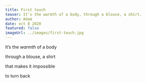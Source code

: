 ```yaml
---
title: First touch
teaser: It’s the warmth of a body, through a blouse, a shirt.
author: Adam
date: oct 8 2020
featured: false
imageUrl: ../images/first-touch.jpg
---
```


It’s the <em>warmth</em> of a body

through a blouse, a shirt

that makes it impossible

to turn back
